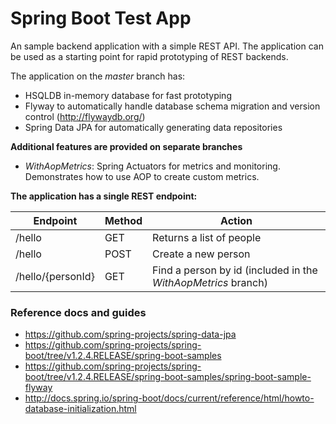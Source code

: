 # Spring Boot Test App
An sample backend application with a simple REST API. The application can be used as a starting point for 
rapid prototyping of REST backends.

The application on the *master* branch has:
- HSQLDB in-memory database for fast prototyping
- Flyway to automatically handle database schema migration and version control (http://flywaydb.org/)
- Spring Data JPA for automatically generating data repositories

**Additional features are provided on separate branches**

- *WithAopMetrics*: Spring Actuators for metrics and monitoring. Demonstrates how to use AOP to create custom metrics.

**The application has a single REST endpoint:**

Endpoint | Method | Action 
-------- | ------ | ------
/hello | GET | Returns a list of people
/hello | POST | Create a new person
/hello/{personId} | GET | Find a person by id (included in the *WithAopMetrics* branch)


### Reference docs and guides
- https://github.com/spring-projects/spring-data-jpa
- https://github.com/spring-projects/spring-boot/tree/v1.2.4.RELEASE/spring-boot-samples
- https://github.com/spring-projects/spring-boot/tree/v1.2.4.RELEASE/spring-boot-samples/spring-boot-sample-flyway
- http://docs.spring.io/spring-boot/docs/current/reference/html/howto-database-initialization.html